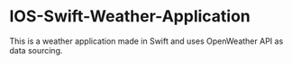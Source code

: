 # IOS-Swift-Weather-Application
This is a weather application made in Swift and uses OpenWeather API as data sourcing. 
